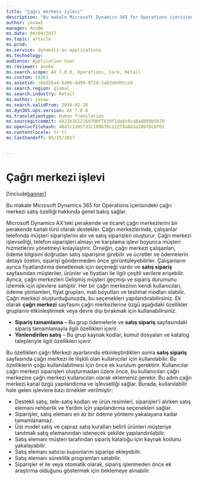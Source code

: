 ```yaml
---
title: "Çağrı merkezi işlevi"
description: "Bu makale Microsoft Dynamics 365 for Operations içerisindeki çağrı merkezi satış özelliği hakkında genel bakış sağlar."
author: josaw1
manager: AnnBe
ms.date: 04/04/2017
ms.topic: article
ms.prod: 
ms.service: dynamics-ax-applications
ms.technology: 
audience: Application User
ms.reviewer: annbe
ms.search.scope: AX 7.0.0, Operations, Core, Retail
ms.custom: 16361
ms.assetid: c8ed2ba4-8d06-4d99-9728-2a83e6d95ca9
ms.search.region: global
ms.search.industry: Retail
ms.author: josaw
ms.search.validFrom: 2016-02-28
ms.dyn365.ops.version: AX 7.0.0
ms.translationtype: Human Translation
ms.sourcegitcommit: d421b161216d700f7819f1da8c0ca8ad089b5670
ms.openlocfilehash: 40d7c1a95f33c189639c12279a8e3a286f0c6761
ms.contentlocale: tr-tr
ms.lasthandoff: 05/25/2017


---
```


# <a name="call-center-functionality"></a>Çağrı merkezi işlevi

[!include[banner](includes/banner.md)]


Bu makale Microsoft Dynamics 365 for Operations içerisindeki çağrı merkezi satış özelliği hakkında genel bakış sağlar.

Microsoft Dynamics AX'teki perakende ve ticaret çağrı merkezlerini bir perakende kanalı türü olarak destekler. Çağrı merkezlerinde, çalışanlar telefonda müşteri siparişlerini alır ve satış siparişleri oluşturur. Çağrı merkezi işlevselliği, telefon siparişleri almayı ve karşılama işlevi boyunca müşteri hizmetlerini yönetmeyi kolaylaştırır. Örneğin, çağrı merkezi çalışanları, ödeme bilgisini doğrudan satış siparişine girebilir ve ücretler ve ödemelerin detaylı özetini, siparişi göndermeden önce görüntüleyebilirler. Çalışanların ayrıca fiyatlandırma denetlemek için seçeneği vardır ve **satış sipariş** sayfasından müşteriler, ürünler ve fiyatları ile ilgili çeşitli verilere erişebilir. Ayrıca, çağrı merkezleri Gelişmiş müşteri geçmişi ve sipariş durumunu izlemek için işlevlere sahiptir. Her bir çağrı merkezinin kendi kullanıcıları, ödeme yöntemleri, fiyat grupları, mali boyutları ve teslimat modları olabilir. Çağrı merkezi oluşturduğunuzda, bu seçenekleri yapılandırabilirsiniz. Ek olarak **çağrı merkezi** sayfasını çağrı merkezlerine özgü aşağıdaki özellikler gruplarını etkinleştirmek veya devre dışı bırakmak için kullanabilirsiniz.

-   **Sipariş tamamlama** – Bu grup ödemelerle ve **satış sipariş** sayfasındaki sipariş tamamlamayla ilgili özellikleri içerir.
-   **Yönlendirilen satış** – Bu grup kaynak kodlar, komut dosyaları ve katalog talepleriyle ilgili özellikleri içerir.

Bu özellikleri çağrı Merkezi ayarlarında etkinleştirdikten sonra **satış sipariş** sayfasında çağrı merkezi ile ilişkili olan kullanıcılar için kullanılabilir. Bu özelliklerin çoğu kullanılabilmesi için önce ek kurulum gerektirir. Kullanıcılar çağrı merkezi siparişleri oluşturmadan üzere önce, bu kullanıcıları çağrı merkezine çağrı merkezi kullanıcıları olarak eklemeniz gerekir. Bu adım çağrı merkezi kanal özgü yapılandırma ve işlevselliği sağlar. Burada, kullanılabilir hale gelen işlevlere bazı örnekler verilmiştir:

-   Destekli satış, tele-satış kodları ve ürün resimleri, siparişler'i alırken satış elemanı rehberlik ve Yardım için yapılandırma seçenekleri sağlar.
-   Siparişler, satış elemanı en az bir ödeme yöntemi yakalayana kadar tamamlanamaz.
-   Üst model satış ve çapraz satış kuralları belirli ürünleri müşteriye tanıtmak satış elemanından istenecek şekilde yapılandırılabilir.
-   Satış elemanı müşteri tarafından sipariş kataloğu için kaynak kodunu yakalayabilir.
-   Satış elemanı satıcısı kuponlarını siparişe ekleyebilir.
-   Satış elemanı süreklilik programları satabilir.
-   Siparişler el ile veya otomatik olarak, sipariş işlenmeden önce ek araştırma olduğunu göstermek için beklemeye alınabilir.





